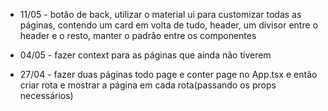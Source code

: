 - 11/05 - botão de back, utilizar o material ui para customizar todas as páginas, contendo um card em volta de tudo, header, um divisor entre o header e o resto, manter o padrão entre os componentes

- 04/05 - fazer context para as páginas que ainda não tiverem

- 27/04 - fazer duas páginas todo page e conter page no App.tsx e então criar rota e mostrar a página em cada rota(passando os props necessários)
